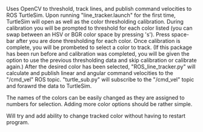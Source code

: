 Uses OpenCV to threshold, track lines, and publish command velocities to ROS TurtleSim. 
Upon running "line_tracker.launch" for the first time, TurtleSim will open as well as the color thresholding calibration.
During calibration you will be prompted to threshold for each color listed (you can swap between an HSV or BGR color space by pressing 's'). Press space-bar after you are done thresholding for each color.
Once calibration is complete, you will be prombeted to select a color to track.
(If this package has been run before and calibration was completed, you will be given the option to use the previous thresholding data and skip calibration or calibrate again.)
After the desired color has been selected, "ROS_line_tracker.py" will calculate and publish linear and angular command velocities to the "/cmd_vel" ROS topic.
"turtle_sub.py" will subscribe to the "/cmd_vel" topic and forawrd the data to TurtleSim.

The names of the colors can be easily changed as they are assigned to numbers for selection.
Adding more color options should be rather simple.

Will try and add ability to change tracked color without having to restart program.
